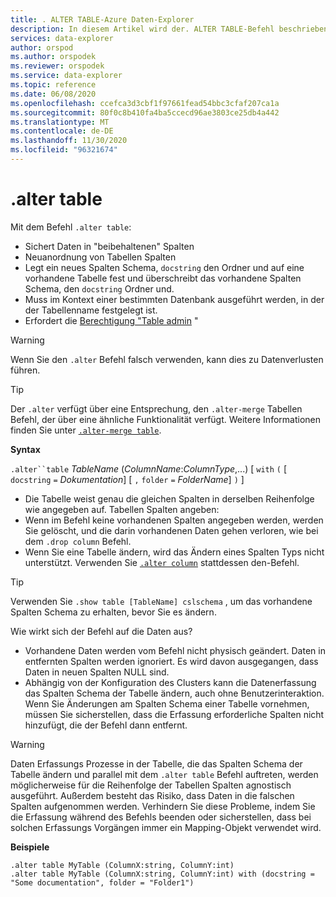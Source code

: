 ```yaml
---
title: . ALTER TABLE-Azure Daten-Explorer
description: In diesem Artikel wird der. ALTER TABLE-Befehl beschrieben.
services: data-explorer
author: orspod
ms.author: orspodek
ms.reviewer: orspodek
ms.service: data-explorer
ms.topic: reference
ms.date: 06/08/2020
ms.openlocfilehash: ccefca3d3cbf1f97661fead54bbc3cfaf207ca1a
ms.sourcegitcommit: 80f0c8b410fa4ba5ccecd96ae3803ce25db4a442
ms.translationtype: MT
ms.contentlocale: de-DE
ms.lasthandoff: 11/30/2020
ms.locfileid: "96321674"
---
```

# <a name="alter-table"></a>.alter table
 
Mit dem Befehl `.alter table`:
* Sichert Daten in "beibehaltenen" Spalten
* Neuanordnung von Tabellen Spalten
* Legt ein neues Spalten Schema, `docstring` den Ordner und auf eine vorhandene Tabelle fest und überschreibt das vorhandene Spalten Schema, den `docstring` Ordner und.
* Muss im Kontext einer bestimmten Datenbank ausgeführt werden, in der der Tabellenname festgelegt ist.
* Erfordert die [Berechtigung "Table admin](../management/access-control/role-based-authorization.md) "

> [!WARNING]
> Wenn Sie den `.alter` Befehl falsch verwenden, kann dies zu Datenverlusten führen.

> [!TIP]
> Der `.alter` verfügt über eine Entsprechung, den `.alter-merge` Tabellen Befehl, der über eine ähnliche Funktionalität verfügt. Weitere Informationen finden Sie unter [`.alter-merge table`](../management/alter-merge-table-command.md).

**Syntax**

`.alter``table` *TableName* (*ColumnName*:*ColumnType*,...)  [ `with` `(` [ `docstring` `=` *Dokumentation*] [ `,` `folder` `=` *FolderName*] `)` ]


 * Die Tabelle weist genau die gleichen Spalten in derselben Reihenfolge wie angegeben auf.
 Tabellen Spalten angeben:
 * Wenn im Befehl keine vorhandenen Spalten angegeben werden, werden Sie gelöscht, und die darin vorhandenen Daten gehen verloren, wie bei dem `.drop column` Befehl.
 * Wenn Sie eine Tabelle ändern, wird das Ändern eines Spalten Typs nicht unterstützt. Verwenden Sie [`.alter column`](alter-column.md) stattdessen den-Befehl.

> [!TIP]
> Verwenden Sie `.show table [TableName] cslschema` , um das vorhandene Spalten Schema zu erhalten, bevor Sie es ändern.


Wie wirkt sich der Befehl auf die Daten aus?
* Vorhandene Daten werden vom Befehl nicht physisch geändert. Daten in entfernten Spalten werden ignoriert. Es wird davon ausgegangen, dass Daten in neuen Spalten NULL sind.
* Abhängig von der Konfiguration des Clusters kann die Datenerfassung das Spalten Schema der Tabelle ändern, auch ohne Benutzerinteraktion. Wenn Sie Änderungen am Spalten Schema einer Tabelle vornehmen, müssen Sie sicherstellen, dass die Erfassung erforderliche Spalten nicht hinzufügt, die der Befehl dann entfernt.

> [!WARNING]
> Daten Erfassungs Prozesse in der Tabelle, die das Spalten Schema der Tabelle ändern und parallel mit dem `.alter table` Befehl auftreten, werden möglicherweise für die Reihenfolge der Tabellen Spalten agnostisch ausgeführt. Außerdem besteht das Risiko, dass Daten in die falschen Spalten aufgenommen werden. Verhindern Sie diese Probleme, indem Sie die Erfassung während des Befehls beenden oder sicherstellen, dass bei solchen Erfassungs Vorgängen immer ein Mapping-Objekt verwendet wird.

**Beispiele**

```kusto
.alter table MyTable (ColumnX:string, ColumnY:int) 
.alter table MyTable (ColumnX:string, ColumnY:int) with (docstring = "Some documentation", folder = "Folder1")
```
